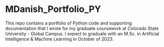 # MDanish_Portfolio_PY
This repo contains a portfolio of Python code and supporting documentation that I wrote for my graduate coursework at Colorado State University - Global Campus. I expect to graduate with an M.Sc. in Artificial Intelligence & Machine Learning in October of 2023.
